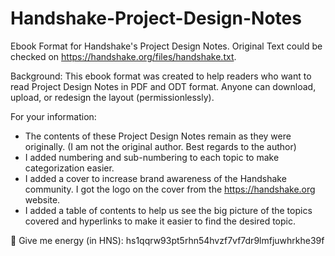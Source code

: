 # Handshake-Project-Design-Notes
Ebook Format for Handshake's Project Design Notes.
Original Text could be checked on https://handshake.org/files/handshake.txt.

Background:
This ebook format was created to help readers who want to read Project Design Notes in PDF and ODT format. 
Anyone can download, upload, or redesign the layout (permissionlessly).

For your information:
- The contents of these Project Design Notes remain as they were originally. (I am not the original author. Best regards to the author)
- I added numbering and sub-numbering to each topic to make categorization easier.
- I added a cover to increase brand awareness of the Handshake community. I got the logo on the cover from the https://handshake.org website.
- I added a table of contents to help us see the big picture of the topics covered and hyperlinks to make it easier to find the desired topic.

🔋 Give me energy (in HNS):
hs1qqrw93pt5rhn54hvzf7vf7dr9lmfjuwhrkhe39f







